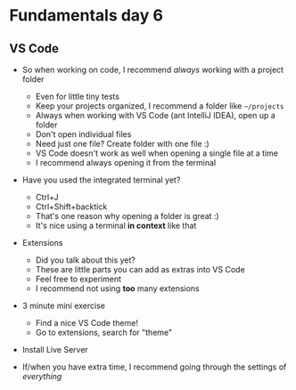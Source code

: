 # Fundamentals day 6

## VS Code

- So when working on code, I recommend _always_ working with a project folder
    - Even for little tiny tests
    - Keep your projects organized, I recommend a folder like `~/projects`
    - Always when working with VS Code (ant IntelliJ IDEA), open up a folder
    - Don't open individual files
    - Need just one file? Create folder with one file :)
    - VS Code doesn't work as well when opening a single file at a time
    - I recommend always opening it from the terminal

- Have you used the integrated terminal yet?
    - Ctrl+J
    - Ctrl+Shift+backtick
    - That's one reason why opening a folder is great :)
    - It's nice using a terminal **in context** like that

- Extensions
    - Did you talk about this yet?
    - These are little parts you can add as extras into VS Code
    - Feel free to experiment
    - I recommend not using **too** many extensions

- 3 minute mini exercise
    - Find a nice VS Code theme!
    - Go to extensions, search for "theme"

- Install Live Server
- If/when you have extra time, I recommend going through the settings of *everything*




